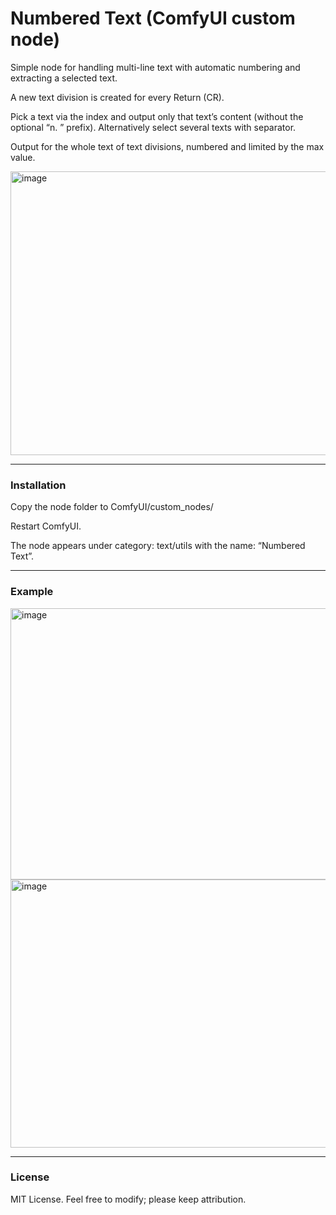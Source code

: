 # Numbered Text (ComfyUI custom node)
Simple node for handling multi-line text with automatic numbering and extracting a selected text.

A new text division is created for every Return (CR).

Pick a text via the index and output only that text’s content (without the optional “n. ” prefix). Alternatively select several texts with separator.

Output for the whole text of text divisions, numbered and limited by the max value.

<img width="604" height="454" alt="image" src="https://github.com/user-attachments/assets/8bbd5670-3355-4150-89e3-5320e45b5bbd" />

---

### Installation
Copy the node folder to ComfyUI/custom_nodes/

Restart ComfyUI.

The node appears under category: text/utils with the name: “Numbered Text”.

---

### Example

<img width="998" height="434" alt="image" src="https://github.com/user-attachments/assets/2e075ca1-e887-47ac-8558-c7e2f4e87553" />

<img width="1010" height="429" alt="image" src="https://github.com/user-attachments/assets/d0a75868-f6d1-4fb6-b6f0-0bd8764370ce" />



---

### License
MIT License. Feel free to modify; please keep attribution.
